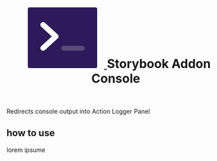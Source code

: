 <div align="center">
  <h1>
    <a href="https://storybookjs.github.io/storybook-addon-console">
      <svg xmlns="http://www.w3.org/2000/svg" width="192" height="140"><g fill="none" fill-rule="evenodd"><rect fill="#2E1A5A" x="16" width="160" height="140" rx="4"/><path d="M46.891 44.54c-2.617-2.41-2.616-6.426.001-8.833 2.474-2.276 6.39-2.276 8.864 0l29.21 26.88c1.262 1.16 1.963 2.751 1.963 4.415 0 1.663-.701 3.255-1.962 4.416L55.76 98.293c-2.474 2.276-6.39 2.276-8.864 0-2.618-2.408-2.618-6.424 0-8.833l24.406-22.458-24.41-22.463z" fill="#FFF" fill-rule="nonzero"/><path d="M98.634 88.573h42.732a5.71 5.71 0 0 1 5.705 5.714 5.71 5.71 0 0 1-5.705 5.713H98.634a5.71 5.71 0 0 1-5.705-5.713 5.71 5.71 0 0 1 5.705-5.714z" fill-opacity=".2" fill="#FFF"/></g></svg>
    </a>
    Storybook Addon Console</h1>

</div>

<br />


Redirects console output into Action Logger Panel

## how to use

lorem ipsume
